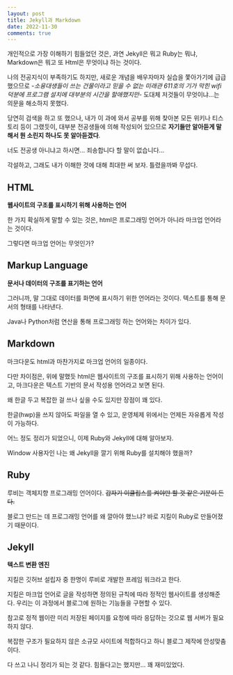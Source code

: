 ```yaml
---
layout: post
title: Jekyll과 Markdown
date: 2022-11-30
comments: true
---
```



개인적으로 가장 이해하기 힘들었던 것은, 과연 Jekyll은 뭐고 Ruby는 뭐냐, Markdown은 뭐고 또 Html은 무엇이냐 하는 것이다.

나의 전공지식이 부족하기도 하지만, 새로운 개념을 배우자마자 실습을 쫓아가기에 급급했으므로 -*소융대생들이 쓰는 건물이라고 믿을 수 없는 미래관 611호의 기가 막힌 wifi 덕분에 프로그램 설치에 대부분의 시간을 할애했지만*- 도대체 저것들이 무엇이냐...는 의문을 해소하지 못했다.

당연히 검색을 하고 또 했으나, 내가 이 과에 와서 공부를 위해 찾아본 모든 위키나 티스토리 등이 그랬듯이, 대부분 전공생들에 의해 작성되어 있으므로 **자기들만 알아듣게 말해서 뭔 소린지 하나도 못 알아듣겠다**.

너도 전공생 아니냐고 하시면... 죄송합니다 할 말이 없습니다...

각설하고, 그래도 내가 이해한 것에 대해 최대한 써 보자. 틀렸을까봐 무섭다.





## HTML

**웹사이트의 구조를 표시하기 위해 사용하는 언어**

한 가지 확실하게 말할 수 있는 것은,
html은 프로그래밍 언어가 아니라 마크업 언어라는 것이다.

그렇다면 마크업 언어는 무엇인가?



## Markup Language

**문서나 데이터의 구조를 표기하는 언어**

그러니까, 말 그대로 데이터를 화면에 표시하기 위한 언어라는 것이다. 텍스트를 통해 문서의 형태를 나타낸다.

Java나 Python처럼 연산을 통해 프로그래밍 하는 언어와는 차이가 있다.



## Markdown

마크다운도 html과 마찬가지로 마크업 언어의 일종이다.

다만 차이점은, 위에 말했듯 html은 웹사이트의 구조를 표시하기 위해 사용하는 언어이고, 마크다운은 텍스트 기반의 문서 작성용 언어라고 보면 된다.

왜 한글 두고 복잡한 걸 쓰나 싶을 수도 있지만 장점이 꽤 있다.

한글(hwp)을 쓰지 않아도 파일을 열 수 있고, 운영체제 위에서는 언제든 자유롭게 작성이 가능하다.



어느 정도 정리가 되었으니, 이제 Ruby와 Jekyll에 대해 알아보자.

Window 사용자인 나는 왜 Jekyll을 깔기 위해 Ruby를 설치해야 했을까?



## Ruby

루비는 객체지향 프로그래밍 언어이다. ~~갑자기 이클립스를 켜야만 할 것 같은 기분이 든다.~~

블로그 만드는 데 프로그래밍 언어를 왜 깔아야 했느냐? 바로 지킬이 Ruby로 만들어졌기 때문이다.



## Jekyll

**텍스트 변환 엔진**

 지킬은 깃허브 설립자 중 한명이 루비로 개발한 프레임 워크라고 한다.

 지킬은 마크업 언어로 글을 작성하면 정의된 규칙에 따라 정적인 웹사이트를 생성해준다. 우리는 이 과정에서 블로그에 원하는 기능들을 구현할 수 있다.
 
참고로 정적 웹이란 미리 저장된 페이지를 요청에 따라 응답하는 것으로 웹 서버가 필요하지 않다.

복잡한 구조가 필요하지 않은 소규모 사이트에 적합하다고 하니 블로그 제작에 안성맞춤이다.





다 쓰고 나니 정리가 되는 것 같다. 힘들다고는 했지만... 꽤 재미있었다.